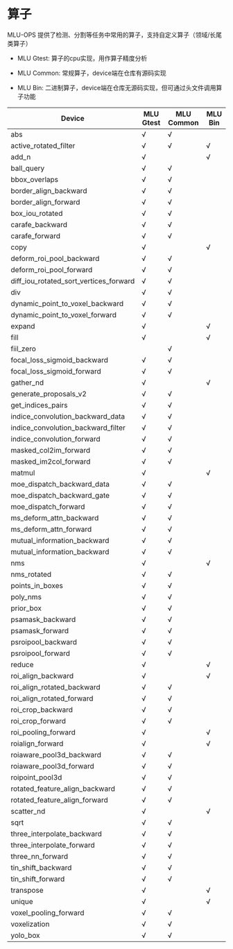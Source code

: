 # 算子

MLU-OPS 提供了检测、分割等任务中常用的算子，支持自定义算子（领域/长尾类算子）

- MLU Gtest: 算子的cpu实现，用作算子精度分析

- MLU Common: 常规算子，device端在仓库有源码实现

- MLU Bin: 二进制算子，device端在仓库无源码实现，但可通过头文件调用算子功能

| Device                                 | MLU Gtest | MLU Common | MLU Bin |
| -------------------------------------- | --------- | ---------- | ------- |
| abs                                    | √         | √          |         |
| active_rotated_filter                  | √         | √          | √       |
| add_n                                  | √         |            | √       |
| ball_query                             | √         | √          |         |
| bbox_overlaps                          | √         | √          |         |
| border_align_backward                  | √         | √          |         |
| border_align_forward                   | √         | √          |         |
| box_iou_rotated                        | √         | √          |        |
| carafe_backward                        | √         | √          |         |
| carafe_forward                         | √         | √          |         |
| copy                                   | √         |            | √       |
| deform_roi_pool_backward               | √         | √          |         |
| deform_roi_pool_forward                | √         | √          |         |
| diff_iou_rotated_sort_vertices_forward | √         | √          |         |
| div                                    | √         | √          |         |
| dynamic_point_to_voxel_backward        | √         | √          |         |
| dynamic_point_to_voxel_forward         | √         | √          |         |
| expand                                 | √         |            | √       |
| fill                                   | √         |            | √       |
| fiil_zero                              |           | √          |         |
| focal_loss_sigmoid_backward            | √         | √          |         |
| focal_loss_sigmoid_forward             | √         | √          |         |
| gather_nd                              | √         |            | √       |
| generate_proposals_v2                  | √         | √          |         |
| get_indices_pairs                      | √         | √          |         |
| indice_convolution_backward_data       | √         | √          |         |
| indice_convolution_backward_filter     | √         | √          |         |
| indice_convolution_forward             | √         | √          |         |
| masked_col2im_forward                  | √         | √          |         |
| masked_im2col_forward                  | √         | √          |         |
| matmul                                 | √         |            | √       |
| moe_dispatch_backward_data             | √         | √          |         |
| moe_dispatch_backward_gate             | √         | √          |         |
| moe_dispatch_forward                   | √         | √          |         |
| ms_deform_attn_backward                | √         | √          |         |
| ms_deform_attn_forward                 | √         | √          |         |
| mutual_information_backward            | √         | √          |         |
| mutual_information_backward            | √         | √          |         |
| nms                                    | √         |            | √       |
| nms_rotated                            | √         | √          |         |
| points_in_boxes                        | √         | √          |         |
| poly_nms                               | √         | √          |         |
| prior_box                              | √         | √          |         |
| psamask_backward                       | √         | √          |         |
| psamask_forward                        | √         | √          |         |
| psroipool_backward                     | √         | √          |         |
| psroipool_forward                      | √         | √          |         |
| reduce                                 | √         |            | √       |
| roi_align_backward                     | √         |            | √       |
| roi_align_rotated_backward             | √         | √          |         |
| roi_align_rotated_forward              | √         | √          |         |
| roi_crop_backward                      | √         | √          |         |
| roi_crop_forward                       | √         | √          |         |
| roi_pooling_forward                    | √         |            | √       |
| roialign_forward                       | √         |            | √       |
| roiaware_pool3d_backward               | √         | √          |         |
| roiaware_pool3d_forward                | √         | √          |         |
| roipoint_pool3d                        | √         | √          |         |
| rotated_feature_align_backward         | √         | √          |         |
| rotated_feature_align_forward          | √         | √          |         |
| scatter_nd                             | √         |            | √       |
| sqrt                                   | √         | √          |         |
| three_interpolate_backward             | √         | √          |         |
| three_interpolate_forward              | √         | √          |         |
| three_nn_forward                       | √         | √          |         |
| tin_shift_backward                     | √         | √          |         |
| tin_shift_forward                      | √         | √          |         |
| transpose                              | √         |            | √       |
| unique                                 | √         |            | √       |
| voxel_pooling_forward                  | √         | √          |         |
| voxelization                           | √         | √          |         |
| yolo_box                               | √         | √          |         |
